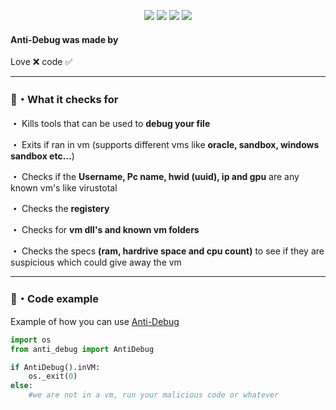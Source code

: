 <p align="center">
  <img src="https://img.shields.io/github/languages/top/Rdimo/Anti-Debug?style=flat-square" </a>
  <img src="https://img.shields.io/github/last-commit/Rdimo/Anti-Debug?style=flat-square" </a>
  <img src="https://img.shields.io/github/stars/Rdimo/Anti-Debug?color=%2300ff99&label=Stars&style=flat-square" </a>
  <img src="https://img.shields.io/github/forks/Rdimo/Anti-Debug?color=%2300ff99&label=Forks&style=flat-square" </a>
</p>

#### Anti-Debug was made by
Love ❌ code ✅

---

### 🎉・What it checks for
**・** Kills tools that can be used to **debug your file**

**・** Exits if ran in vm (supports different vms like **oracle, sandbox, windows sandbox etc...**)

**・** Checks if the **Username, Pc name, hwid (uuid), ip and gpu** are any known vm's like virustotal

**・** Checks the **registery**

**・** Checks for **vm dll's and known vm folders**

**・** Checks the specs **(ram, hardrive space and cpu count)** to see if they are suspicious which could give away the vm

---

### 🎈・Code example
Example of how you can use [Anti-Debug](https://github.com/Rdimo/Anti-Debug#code-example)
```py
import os
from anti_debug import AntiDebug

if AntiDebug().inVM:
    os._exit(0)
else:
    #we are not in a vm, run your malicious code or whatever
```
